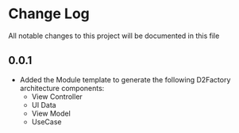# Change Log

All notable changes to this project will be documented in this file

## 0.0.1

- Added the Module template to generate the following D2Factory architecture components:
	- View Controller
	- UI Data
	- View Model
	- UseCase
